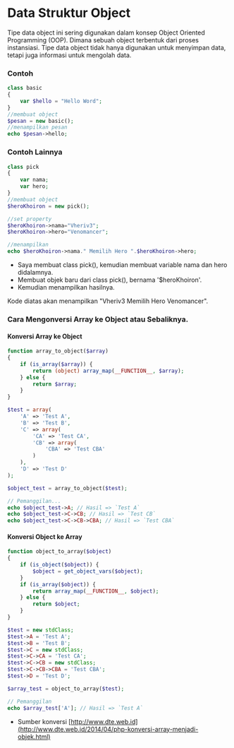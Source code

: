 # Data Struktur Object

Tipe data object ini sering digunakan dalam konsep Object Oriented Programming (OOP). Dimana sebuah object terbentuk dari proses instansiasi. Tipe data object tidak hanya
digunakan untuk menyimpan data, tetapi juga informasi untuk mengolah data.

### Contoh
```PHP
class basic
{
    var $hello = "Hello Word";
}
//membuat object
$pesan = new basic();
//menampilkan pesan
echo $pesan->hello;
```

### Contoh Lainnya
```PHP
class pick
{
    var nama;
    var hero;
}
//membuat object
$heroKhoiron = new pick();

//set property
$heroKhoiron->nama="Vheriv3";
$heroKhoiron->hero="Venomancer";

//menampilkan
echo $heroKhoiron->nama." Memilih Hero ".$heroKhoiron->hero;
```
- Saya membuat class pick(), kemudian membuat variable nama dan hero didalamnya.
- Membuat objek baru dari class pick(), bernama '$heroKhoiron'.
- Kemudian menampilkan hasilnya.

Kode diatas akan menampilkan "Vheriv3 Memilih Hero Venomancer".

### Cara Mengonversi Array ke Object atau Sebaliknya.

#### Konversi Array ke Object

```PHP
function array_to_object($array)
{
    if (is_array($array)) {
        return (object) array_map(__FUNCTION__, $array);
    } else {
        return $array;
    }
}

$test = array(
    'A' => 'Test A',
    'B' => 'Test B',
    'C' => array(
        'CA' => 'Test CA',
        'CB' => array(
            'CBA' => 'Test CBA'
        )
    ),
    'D' => 'Test D'
);

$object_test = array_to_object($test);

// Pemanggilan...
echo $object_test->A; // Hasil => `Test A`
echo $object_test->C->CB; // Hasil => `Test CB`
echo $object_test->C->CB->CBA; // Hasil => `Test CBA`
```

#### Konversi Object ke Array

```PHP
function object_to_array($object)
{
    if (is_object($object)) {
        $object = get_object_vars($object);
    }
    if (is_array($object)) {
        return array_map(__FUNCTION__, $object);
    } else {
        return $object;
    }
}

$test = new stdClass;
$test->A = 'Test A';
$test->B = 'Test B';
$test->C = new stdClass;
$test->C->CA = 'Test CA';
$test->C->CB = new stdClass;
$test->C->CB->CBA = 'Test CBA';
$test->D = 'Test D';

$array_test = object_to_array($test);

// Pemanggilan
echo $array_test['A']; // Hasil => `Test A`
```
- Sumber konversi [http://www.dte.web.id](http://www.dte.web.id/2014/04/php-konversi-array-menjadi-objek.html)
